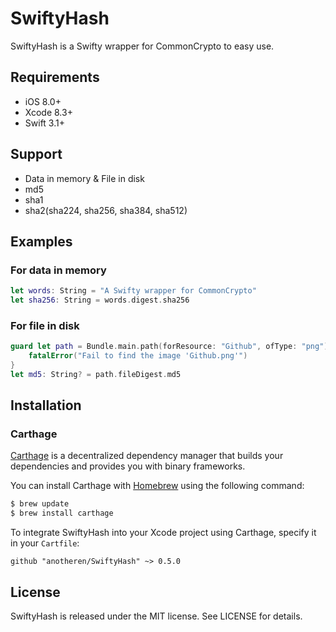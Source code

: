 # SwiftyHash

SwiftyHash is a Swifty wrapper for CommonCrypto to easy use.

## Requirements

* iOS 8.0+
* Xcode 8.3+
* Swift 3.1+

## Support

* Data in memory & File in disk
* md5
* sha1
* sha2(sha224, sha256, sha384, sha512)

## Examples

### For data in memory

```swift
let words: String = "A Swifty wrapper for CommonCrypto"
let sha256: String = words.digest.sha256
```

### For file in disk
```swift
guard let path = Bundle.main.path(forResource: "Github", ofType: "png") else {
    fatalError("Fail to find the image 'Github.png'")
}
let md5: String? = path.fileDigest.md5
```

## Installation

### Carthage

[Carthage](https://github.com/Carthage/Carthage) is a decentralized dependency manager that builds your dependencies and provides you with binary frameworks.

You can install Carthage with [Homebrew](http://brew.sh/) using the following command:

```bash
$ brew update
$ brew install carthage
```

To integrate SwiftyHash into your Xcode project using Carthage, specify it in your `Cartfile`:

```ogdl
github "anotheren/SwiftyHash" ~> 0.5.0
```

## License

SwiftyHash is released under the MIT license. See LICENSE for details.
